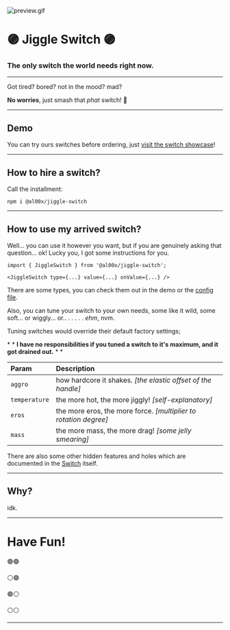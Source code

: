 ![preview.gif](.github/preview.gif)

# 🟣 Jiggle Switch 🟣
### The only switch the world needs right now. 

___

Got tired? bored? not in the mood? mad?

**No worries**, just smash that _phat_ switch! 💖

___
## Demo

You can try ours switches before ordering, just [visit the switch showcase](https://al00x.github.io/jiggle/)!

___

## How to hire a switch?

Call the installment:
```
npm i @al00x/jiggle-switch
```

___

## How to use my arrived switch?

Well... you can use it however you want, but if you are genuinely asking that question...
ok! Lucky you, I got some instructions for you.

```tsx
import { JiggleSwitch } from '@al00x/jiggle-switch';

<JiggleSwitch type={...} value={...} onValue={...} />
```
There are some types, you can check them out in the demo or the [config file](packages/jiggle-switch/src/configs.ts).

Also, you can tune your switch to your own needs, some like it wild, some soft... or wiggly... or.. . . . . . _ehm_, nvm.

Tuning switches would override their default factory settings;

\* \* **I have no responsibilities if you tuned a switch to it's maximum, and it got drained out.** \* \*

| Param | Description                                                      |
| :--- |:-----------------------------------------------------------------|
| `aggro` | how hardcore it shakes. _[the elastic offset of the handle]_     |
| `temperature` | the more hot, the more jiggly! _[self-explanatory]_              |
| `eros` | the more eros, the more force. _[multiplier to rotation degree]_ |
| `mass` | the more mass, the more drag! _[some jelly smearing]_            |

There are also some other hidden features and holes which are documented in the [Switch](/packages/jiggle-switch/src/JiggleSwitch.tsx) itself.

___

## Why?

idk.

___


# Have Fun!
🟣🟣

⚪🟣

🟣⚪

⚪⚪
___

